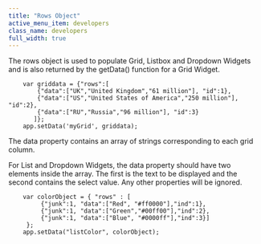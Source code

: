 ```yaml
---
title: "Rows Object"
active_menu_item: developers
class_name: developers
full_width: true
---
```



The rows object is used to populate Grid, Listbox and Dropdown Widgets and is also returned by the getData() function for a Grid Widget.

     
        var griddata = {"rows":[
            {"data":["UK","United Kingdom","61 million"], "id":1},
            {"data":["US","United States of America","250 million"], "id":2},
            {"data":["RU","Russia","96 million"], "id":3}
           ]};
        app.setData('myGrid', griddata);

The data property contains an array of strings corresponding to each grid column.

For List and Dropdown Widgets, the data property should have two elements inside the array. The first is the text to be displayed and the second contains the select value. Any other properties will be ignored.

        var colorObject = { "rows" : [
             {"junk":1, "data":["Red", "#ff0000"],"ind":1},
             {"junk":1, "data":["Green","#00ff00"],"ind":2},
             {"junk":1, "data":["Blue", "#0000ff"],"ind":3}]
         };
        app.setData("listColor", colorObject);    
     
     
   



